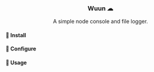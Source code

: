 <h3 align="center"> Wuun ☁</h3>
<p align="center">A simple node console and file logger.</p>


#### 👻 Install

#### 🤖 Configure

#### 👾 Usage
